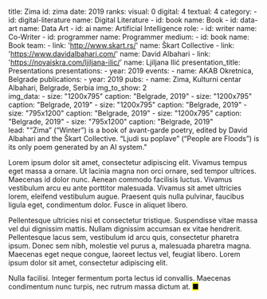title: Zima
id: zima
date: 2019
ranks:
    visual: 0
    digital: 4
    textual: 4
category: 
    - id: digital-literature
      name: Digital Literature
    - id: book
      name: Book
    - id: data-art
      name: Data Art
    - id: ai
      name: Artificial Intelligence
role:
    - id: writer
      name: Co-Writer
    - id: programmer
      name: Programmer
medium:
    - id: book
      name: Book
team:
    - link: 'http://www.skart.rs/'
      name: Škart Collective
    - link: 'https://www.davidalbahari.com/'
      name: David Albahari
    - link: 'https://novaiskra.com/ljiljana-ilic/'
      name: Ljiljana Ilić
presentation_title: Presentations
presentations:
    - year: 2019
      events:
        - name: AKAB Okretnica, Belgrade
publications:
    - year: 2019
      pubs:
        - name: Zima, Kulturni centar Albahari, Belgrade, Serbia
img_to_show: 2       
img_data:
    - size: "1200x795"
      caption: "Belgrade, 2019"
    - size: "1200x795"
      caption: "Belgrade, 2019"
    - size: "1200x795"
      caption: "Belgrade, 2019"
    - size: "795x1200"
      caption: "Belgrade, 2019"
    - size: "1200x795"
      caption: "Belgrade, 2019"
    - size: "795x1200"
      caption: "Belgrade, 2019"   
lead: "“Zima” (“Winter”) is a book of avant-garde poetry, edited by David Albahari and the Škart Collective. “Ljudi su poplave” (“People are Floods”) is its only poem generated by an AI system."

Lorem ipsum dolor sit amet, consectetur adipiscing elit. Vivamus tempus eget massa a ornare. Ut lacinia magna non orci ornare, sed tempor ultrices. Maecenas id dolor nunc. Aenean commodo facilisis luctus. Vivamus vestibulum arcu eu ante porttitor malesuada. Vivamus sit amet ultricies lorem, eleifend vestibulum augue. Praesent quis nulla pulvinar, faucibus ligula eget, condimentum dolor. Fusce in aliquet libero.

Pellentesque ultricies nisi et consectetur tristique. Suspendisse vitae massa vel dui dignissim mattis. Nullam dignissim accumsan ex vitae hendrerit. Pellentesque lacus sem, vestibulum id arcu quis, consectetur pharetra ipsum. Donec sem nibh, molestie vel purus a, malesuada pharetra magna. Maecenas eget neque congue, laoreet lectus vel, feugiat libero. Lorem ipsum dolor sit amet, consectetur adipiscing elit.

Nulla facilisi. Integer fermentum porta lectus id convallis. Maecenas condimentum nunc turpis, nec rutrum massa dictum at. <mark>&#9632;</mark>